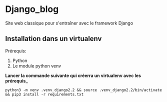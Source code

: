 # Django_blog
Site web classique pour s'entraîner avec le framework Django

## Installation dans un virtualenv
Prérequis:
1. Python
2. Le module python venv
 
**Lancer la commande suivante qui créerra un virtualenv avec les prérequis_**
 ```
 python3 -m venv .venv_django2.2 && source .venv_django2.2/bin/activate && pip3 install -r requirements.txt
 ```
    
